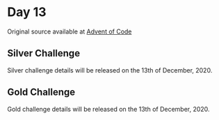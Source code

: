# Day 13

Original source available at [Advent of Code](https://adventofcode.com/2020/day/13)

## Silver Challenge

Silver challenge details will be released on the 13th of December, 2020.

## Gold Challenge

Gold challenge details will be released on the 13th of December, 2020.


